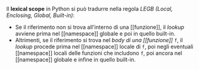 Il __lexical scope__ in Python si può tradurre nella regola _LEGB (Local, Enclosing, Global, Built-in)_:
- Se il riferimento non si trova all'interno di una [[funzione]], il _lookup_ avviene prima nel [[namespace]] globale e poi in quello built-in.
- Altrimenti, se il riferimento si trova nel _body di una [[funzione]]_ `f`, il _lookup_ procede prima nel [[namespace]] locale di `f`, poi negli eventuali [[namespace]] locali delle funzioni che includono `f`, poi ancora nel [[namespace]] globale e infine in quello built-in.